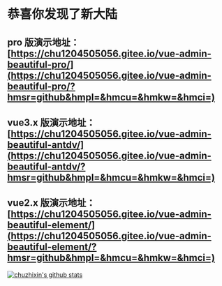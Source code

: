 # 恭喜你发现了新大陆

## pro 版演示地址：[https://chu1204505056.gitee.io/vue-admin-beautiful-pro/](https://chu1204505056.gitee.io/vue-admin-beautiful-pro/?hmsr=github&hmpl=&hmcu=&hmkw=&hmci=)

## vue3.x 版演示地址：[https://chu1204505056.gitee.io/vue-admin-beautiful-antdv/](https://chu1204505056.gitee.io/vue-admin-beautiful-antdv/?hmsr=github&hmpl=&hmcu=&hmkw=&hmci=)

## vue2.x 版演示地址：[https://chu1204505056.gitee.io/vue-admin-beautiful-element/](https://chu1204505056.gitee.io/vue-admin-beautiful-element/?hmsr=github&hmpl=&hmcu=&hmkw=&hmci=)

[![chuzhixin's github stats](https://github-readme-stats.vercel.app/api?username=chuzhixin)](https://github.com/chuzhixin/vue-admin-beautiful)

